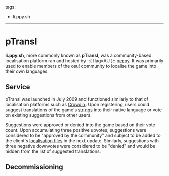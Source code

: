 tags:
  - li.ppy.sh
---

# pTransl

**li.ppy.sh**, more commonly known as **pTransl**, was a community-based localisation platform ran and hosted by ::{ flag=AU }:: [peppy](https://osu.ppy.sh/users/2). It was primarily used to enable members of the osu! community to localise the game into their own languages.

## Service

pTransl was launched in July 2009 and functioned similarly to that of localisation platforms such as [Crowdin](https://crowdin.com/). Upon registering, users could suggest translations of the game's [strings](https://localazy.com/dictionary/strings) into their native language or vote on existing suggestions from other users.

Suggestions were approved or denied into the game based on their vote count. Upon accumulating three positive upvotes, suggestions were considered to be "approved by the community" and subject to be added to the client's [localisation files](/wiki/Client/Program_files#localisation) in the next update. Similarly, suggestions with three negative downvotes were considered to be "denied" and would be hidden from the list of suggested translations.

## Decommissioning